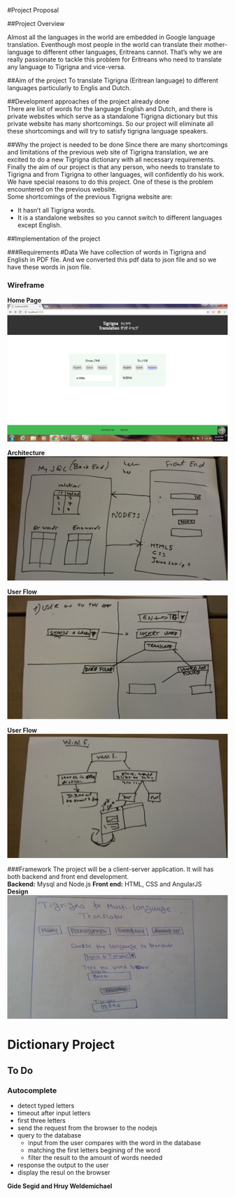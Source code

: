 #Project Proposal 

##Project Overview

Almost all the languages in the world are embedded in Google language translation. Eventhough most people in the world can translate their mother-language to different other languages, Eritreans cannot. That’s why we are really passionate to tackle this problem for Eritreans who need to translate any language to Tigrigna and vice-versa.

##Aim of the project
To translate Tigrigna (Eritrean language) to different languages particularly to Englis and Dutch.

##Development approaches of the project already done  
There are list of words for the language English and Dutch, and there is private websites which serve as a standalone Tigrigna dictionary but this private  website has many shortcomings. So our project will eliminate all these shortcomings and will try to satisfy tigrigna language speakers.

##Why the project is needed to be done
Since there are many shortcomings and limitations of the previous web site of Tigrigna translation, we are excited to do a new Tigrigna dictionary with all necessary requirements.  
Finally the aim of our project is that any person, who needs to translate to Tigrigna and from Tigrigna to other languages, will confidently do his work.
We have special reasons to do this project. One of these is the problem encountered on the previous website.  
Some shortcomings of the previous Tigrigna website are:
*  It  hasn’t all Tigrigna words.
*  It is a standalone websites so you cannot switch to different languages except English. 

##Implementation of the project

###Requirements
#Data
We have collection of words in Tigrigna and English in PDF file.
And we converted this pdf data to json file and so we have these words in json file.


### Wireframe

**Home Page**
![Home Page](public/images/frontEnd.jpg)

**Architecture**
![User Flow](public/images/architecture.jpg)

**User Flow**
![User Flow](public/images/UserInteraction_01.jpg)

**User Flow**
![User Flow](public/images/UserInteraction_02.jpg)

###Framework
The project will be a client-server application. It will has both backend and front end development.  
**Backend:**
Mysql and Node.js
**Front end:**
HTML, CSS and AngularJS   
**Design**
![User Flow](public/images/sketch.jpg )

# Dictionary Project

## To Do

### Autocomplete

- detect typed letters
- timeout after input letters 
- first three letters
- send the request from the browser to the nodejs 
- query to the database
  - input from the user compares with the word in the database
  - matching the first letters begining of the word
  - filter the result to the amount of words needed
- response the output to the user
- display the resul on the browser

**Gide Segid and Hruy Weldemichael**
